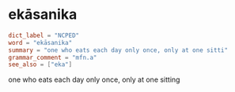 # ekāsanika

``` toml
dict_label = "NCPED"
word = "ekāsanika"
summary = "one who eats each day only once, only at one sitti"
grammar_comment = "mfn.a"
see_also = ["eka"]
```

one who eats each day only once, only at one sitting

